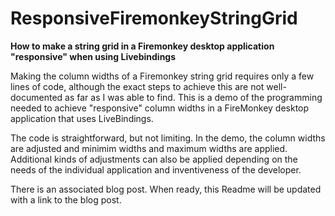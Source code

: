 # ResponsiveFiremonkeyStringGrid
**How to make a string grid in a Firemonkey desktop application "responsive" when using Livebindings**

Making the column widths of a Firemonkey string grid requires only a few lines of code, although the exact steps to achieve this are not well-documented as far as I was able to find. This is a demo of the programming needed to achieve "responsive" column widths in a FireMonkey desktop application that uses LiveBindings.

The code is straightforward, but not limiting. In the demo, the column widths are adjusted and minimim widths and maximum widths are applied. Additional kinds of adjustments can also be applied depending on the needs of the individual application and inventiveness of the developer.

There is an associated blog post. When ready, this Readme will be updated with a link to the blog post.

